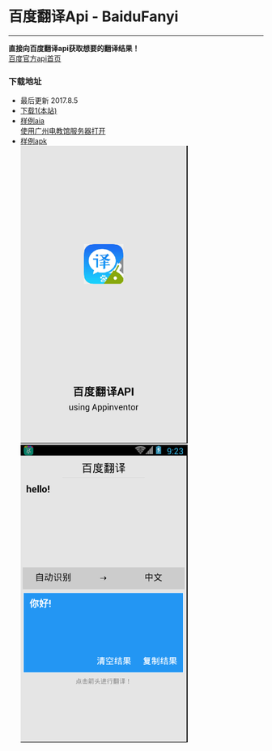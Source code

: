 # 百度翻译Api - BaiduFanyi

---

**直接向百度翻译api获取想要的翻译结果！**  
[百度官方api首页](http://fanyi-api.baidu.com/api/trans/product/desktop?req=developer)


### 下载地址
* 最后更新 2017.8.5
* <a href="/aix/cn.colintree.aix.Translators.BaiduFanyi.aix" target="_blank">下载1(本站)</a>
* [样例aia](https://github.com/ColinTree/aix_colintree_cn/releases/download/BaiduFanyiTest/BaiduFanyiTest.aia)  
  <a href="http://app.hzjkw.net/?repo=aix.colintree.cn/templates/BaiduFanyiTest/BaiduFanyiTest.asc" target="_blank">使用广州电教馆服务器打开</a>  
* [样例apk](https://github.com/ColinTree/aix_colintree_cn/releases/download/BaiduFanyiTest/BaiduFanyiTest.apk)  
  ![](../images/BaiduFanyi/aiaRuntimeScreenshot1.png) ![](../images/BaiduFanyi/aiaRuntimeScreenshot2.png)
